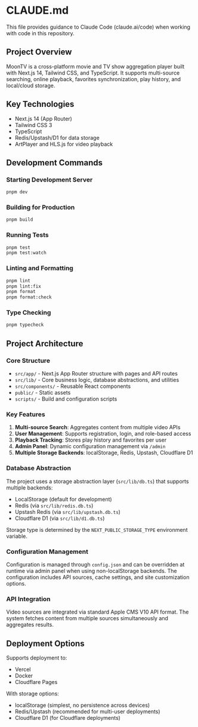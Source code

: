 # CLAUDE.md

This file provides guidance to Claude Code (claude.ai/code) when working with code in this repository.

## Project Overview

MoonTV is a cross-platform movie and TV show aggregation player built with Next.js 14, Tailwind CSS, and TypeScript. It supports multi-source searching, online playback, favorites synchronization, play history, and local/cloud storage.

## Key Technologies

- Next.js 14 (App Router)
- Tailwind CSS 3
- TypeScript
- Redis/Upstash/D1 for data storage
- ArtPlayer and HLS.js for video playback

## Development Commands

### Starting Development Server

```bash
pnpm dev
```

### Building for Production

```bash
pnpm build
```

### Running Tests

```bash
pnpm test
pnpm test:watch
```

### Linting and Formatting

```bash
pnpm lint
pnpm lint:fix
pnpm format
pnpm format:check
```

### Type Checking

```bash
pnpm typecheck
```

## Project Architecture

### Core Structure

- `src/app/` - Next.js App Router structure with pages and API routes
- `src/lib/` - Core business logic, database abstractions, and utilities
- `src/components/` - Reusable React components
- `public/` - Static assets
- `scripts/` - Build and configuration scripts

### Key Features

1. **Multi-source Search**: Aggregates content from multiple video APIs
2. **User Management**: Supports registration, login, and role-based access
3. **Playback Tracking**: Stores play history and favorites per user
4. **Admin Panel**: Dynamic configuration management via `/admin`
5. **Multiple Storage Backends**: localStorage, Redis, Upstash, Cloudflare D1

### Database Abstraction

The project uses a storage abstraction layer (`src/lib/db.ts`) that supports multiple backends:

- LocalStorage (default for development)
- Redis (via `src/lib/redis.db.ts`)
- Upstash Redis (via `src/lib/upstash.db.ts`)
- Cloudflare D1 (via `src/lib/d1.db.ts`)

Storage type is determined by the `NEXT_PUBLIC_STORAGE_TYPE` environment variable.

### Configuration Management

Configuration is managed through `config.json` and can be overridden at runtime via admin panel when using non-localStorage backends. The configuration includes API sources, cache settings, and site customization options.

### API Integration

Video sources are integrated via standard Apple CMS V10 API format. The system fetches content from multiple sources simultaneously and aggregates results.

## Deployment Options

Supports deployment to:

- Vercel
- Docker
- Cloudflare Pages

With storage options:

- localStorage (simplest, no persistence across devices)
- Redis/Upstash (recommended for multi-user deployments)
- Cloudflare D1 (for Cloudflare deployments)
